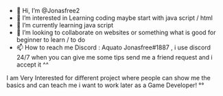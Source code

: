 - 👋 Hi, I’m @Jonasfree2
- 👀 I’m interested in Learning coding maybe start with java script / html 
- 🌱 I’m currently learning java script
- 💞️ I’m looking to collaborate on websites or something what is good for beginner to learn / to do
- 📫 How to reach me Discord : Aquato Jonasfree#1887 , i use discord 24/7 when you can give me some tips send me a friend request and i accept it ^^ 


I am Very Interested for different project where people can show me the basics and can teach me i want to work later as a Game Developer! °°
